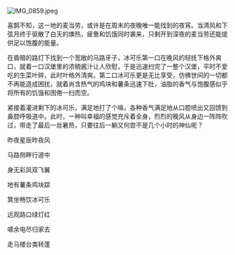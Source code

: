 ![IMG_0859.jpeg](https://cloudflare-imgbed-p1r.pages.dev/file/1732404679259_IMG_0859.jpeg)

喜鹊不知，这一地的麦当劳，或许是在周末的夜晚唯一能找到的夜宵。当清风和下弦月终于驱散了白天的燠热，疲惫和饥饿同时袭来，只剩开到深夜的麦当劳还能提供足以饱腹的能量。

在昏暗的路灯下找到一个宽敞的马路牙子，冰可乐第一口在晚风的轻抚下格外爽口，就着一口汉堡里的浓稠酱汁让人欣慰，于是迅速扫完了一整个汉堡，平时不爱吃的生菜叶碎，此时叶格外清爽。第二口冰可乐更是无比享受，仿佛世间的一切都不再能造成困扰，就着尚含热气的鸡块和薯条迅速下肚，油脂的香气与饱腹感似乎将所有的饥饿和困倦一扫而空。

紧接着灌进剩下的冰可乐，满足地打了个嗝，各种香气满足地从口腔喷出又回馈到鼻腔呼吸道中。此时，一种叫幸福的感觉充斥着全身，烈烈的晚风从身边一阵阵吹过，带走了最后一丝暑热，只要往后一躺又何尝不是几个小时的神仙呢？


昨夜星辰昨夜风

马路侧畔行道中

身无彩凤双飞翼

地有薯条鸡块踪

箕坐畅饮冰可乐

远观路口绿灯红

嗟余电尽归家去

走马楼台类转蓬